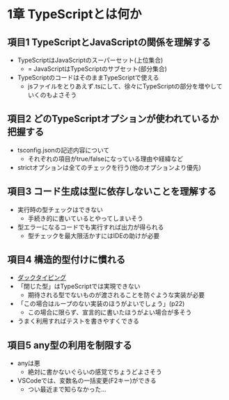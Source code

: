 # 1章 TypeScriptとは何か

## 項目1 TypeScriptとJavaScriptの関係を理解する

- TypeScriptはJavaScriptのスーパーセット(上位集合)
  - = JavaScriptはTypeScriptのサブセット(部分集合)
- TypeScriptのコードはそのままTypeScriptで使える
  - jsファイルをとりあえず.tsにして、徐々にTypeScriptの部分を増やしていくのもよさそう

## 項目2 どのTypeScriptオプションが使われているか把握する

- tsconfig.jsonの記述内容について
  - それぞれの項目がtrue/falseになっている理由や経緯など
- strictオプションは全てのチェックを行う(他のオプションより優先)

## 項目3 コード生成は型に依存しないことを理解する

- 実行時の型チェックはできない
  - 手続き的に書いているとやってしまいそう
- 型エラーになるコードでも実行すれば出力が得られる
  - 型チェックを最大限活かすにはIDEの助けが必要

## 項目4 構造的型付けに慣れる

- [ダックタイピング](https://ja.wikipedia.org/wiki/%E3%83%80%E3%83%83%E3%82%AF%E3%83%BB%E3%82%BF%E3%82%A4%E3%83%94%E3%83%B3%E3%82%B0)
- 「閉じた型」はTypeScriptでは実現できない
  - 期待される型でないものが渡されることを防ぐような実装が必要
- 「この場合はループのない実装のほうがよいでしょう」(p22)
  - この場合に限らず、宣言的に書いたほうがよい場合が多そう
- うまく利用すればテストを書きやすくできる

## 項目5 any型の利用を制限する

- anyは悪
  - 絶対に書かないぐらいの感覚でちょうどよさそう
- VSCodeでは、変数名の一括変更(F2キー)ができる
  - つい最近まで知らなかった…
